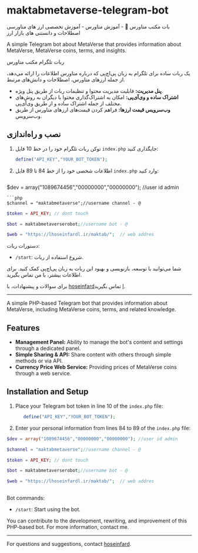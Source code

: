 # maktabmetaverse-telegram-bot
بات مکتب متاورس 👤 - آموزش متاورس  - آموزش تخصصی ارز های متاورسی اصطلاحات و دانستنی های بازار ارز

A simple Telegram bot about MetaVerse that provides information about MetaVerse, MetaVerse coins, terms, and insights.





ربات تلگرام مکتب متاورس



یک ربات ساده برای تلگرام به زبان پی‌اچ‌پی که درباره متاورس اطلاعات را ارائه می‌دهد، از جمله ارزهای متاورس، اصطلاحات و دانش‌های مرتبط.


- **پنل مدیریت:** قابلیت مدیریت محتوا و تنظیمات ربات از طریق پنل ویژه.
- **اشتراک ساده و وی‌آی‌پی:** امکان به اشتراک‌گذاری محتوا با دیگران به روش‌های مختلف از جمله اشتراک ساده و از طریق وی‌آی‌پی.
- **وب‌سرویس قیمت ارزها:** فراهم کردن قیمت‌های ارزهای متاورس از طریق وب‌سرویس.

## نصب و راه‌اندازی

1. توکن ربات تلگرام خود را در خط 10 فایل `index.php` جایگذاری کنید:

    ```php
   define("API_KEY","YOUR_BOT_TOKEN");
   ```


2. اطلاعات شخصی خود را از خط 84 تا 89 فایل `index.php` وارد کنید:

    ```php
$dev = array("1089674456","00000000","00000000"); //user id admin
```
```php
$channel = "maktabmetaverse";//username channel - @
```
 ```php
$token = API_KEY; // dont touch 
```
 ```php
$bot = maktabmetaverserobot;//username bot - @
```
```php
$web = "https://lhoseinfardl.ir/maktab/";  // web addres
   ```


دستورات ربات:

- `/start`: شروع استفاده از ربات.




شما می‌توانید با توسعه، بازنویسی و بهبود این ربات به زبان پی‌اچ‌پی کمک کنید. برای اطلاعات بیشتر، با من تماس بگیرید.



برای سوالات و پیشنهادات، با [hoseinfardا](https://instagram.com/lhoseinfardl) تماس بگیرید.

---


A simple PHP-based Telegram bot that provides information about MetaVerse, including MetaVerse coins, terms, and related knowledge.

## Features

- **Management Panel:** Ability to manage the bot's content and settings through a dedicated panel.
- **Simple Sharing & API:** Share content with others through simple methods or via API.
- **Currency Price Web Service:** Providing prices of MetaVerse coins through a web service.

## Installation and Setup

1. Place your Telegram bot token in line 10 of the `index.php` file:

    ```php
       define("API_KEY","YOUR_BOT_TOKEN");
    ```

2. Enter your personal information from lines 84 to 89 of the `index.php` file:

```php
$dev = array("1089674456","00000000","00000000"); //user id admin
```
```php
$channel = "maktabmetaverse";//username channel - @
```
 ```php
$token = API_KEY; // dont touch 
```
 ```php
$bot = maktabmetaverserobot;//username bot - @
```
 ```php
$web = "https://lhoseinfardl.ir/maktab/";  // web addres
    
```


Bot commands:

- `/start`: Start using the bot.



You can contribute to the development, rewriting, and improvement of this PHP-based bot. For more information, contact me.


---

For questions and suggestions, contact [hoseinfard](https://instagram.com/lhoseinfardl).
